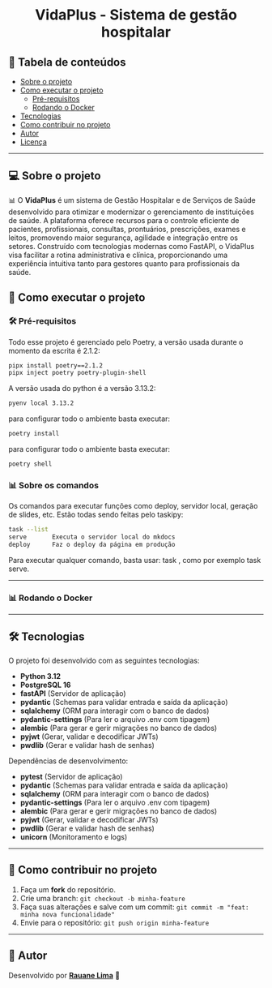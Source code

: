 <h1 align="center">VidaPlus - Sistema de gestão hospitalar</h1>

## 📑 Tabela de conteúdos

- [Sobre o projeto](#sobre-o-projeto)
- [Como executar o projeto](#como-executar-o-projeto)
  - [Pré-requisitos](#pre-requisitos)
  - [Rodando o Docker](#rodando-o-docker)
- [Tecnologias](#tecnologias)
- [Como contribuir no projeto](#como-contribuir)
- [Autor](#autor)
- [Licença](#licenca)

---

## 💻 Sobre o projeto <a name="sobre-o-projeto"></a>

📊 O **VidaPlus** é um sistema de Gestão Hospitalar e de Serviços de Saúde desenvolvido para otimizar e modernizar o gerenciamento de instituições de saúde. A plataforma oferece recursos para o controle eficiente de pacientes, profissionais, consultas, prontuários, prescrições, exames e leitos, promovendo maior segurança, agilidade e integração entre os setores. Construído com tecnologias modernas como FastAPI, o VidaPlus visa facilitar a rotina administrativa e clínica, proporcionando uma experiência intuitiva tanto para gestores quanto para profissionais da saúde.



## 🚀 Como executar o projeto <a name="como-executar-o-projeto"></a>

### 🛠 Pré-requisitos <a name="pre-requisitos"></a>

Todo esse projeto é gerenciado pelo Poetry, a versão usada durante o momento da escrita é 2.1.2:
```bash
pipx install poetry==2.1.2
pipx inject poetry poetry-plugin-shell
```

A versão usada do python é a versão 3.13.2:
```bash
pyenv local 3.13.2
```

para configurar todo o ambiente basta executar:
```bash
poetry install
```

para configurar todo o ambiente basta executar:
```bash
poetry shell
```

### 📊 Sobre os comandos <a name="rodando-o-docker"></a>

Os comandos para executar funções como deploy, servidor local, geração de slides, etc. Estão todas sendo feitas pelo taskipy:
```bash
task --list
serve       Executa o servidor local do mkdocs
deploy      Faz o deploy da página em produção
```

Para executar qualquer comando, basta usar: task <comando>, como por exemplo task serve.

---

### 📊 Rodando o Docker <a name="rodando-o-docker"></a>



---

## 🛠 Tecnologias <a name="tecnologias"></a>

O projeto foi desenvolvido com as seguintes tecnologias:

- **Python 3.12**
- **PostgreSQL 16**
- **fastAPI** (Servidor de aplicação)
- **pydantic** (Schemas para validar entrada e saída da aplicação)
- **sqlalchemy** (ORM para interagir com o banco de dados)
- **pydantic-settings** (Para ler o arquivo .env com tipagem)
- **alembic** (Para gerar e gerir migrações no banco de dados)
- **pyjwt** (Gerar, validar e decodificar JWTs)
- **pwdlib** (Gerar e validar hash de senhas)

Dependências de desenvolvimento:

- **pytest** (Servidor de aplicação)
- **pydantic** (Schemas para validar entrada e saída da aplicação)
- **sqlalchemy** (ORM para interagir com o banco de dados)
- **pydantic-settings** (Para ler o arquivo .env com tipagem)
- **alembic** (Para gerar e gerir migrações no banco de dados)
- **pyjwt** (Gerar, validar e decodificar JWTs)
- **pwdlib** (Gerar e validar hash de senhas)
- **unicorn** (Monitoramento e logs)

---

## 💪 Como contribuir no projeto <a name="como-contribuir"></a>

1. Faça um **fork** do repositório.
2. Crie uma branch: `git checkout -b minha-feature`
3. Faça suas alterações e salve com um commit: `git commit -m "feat: minha nova funcionalidade"`
4. Envie para o repositório: `git push origin minha-feature`

---

## 🦸 Autor <a name="autor"></a>

Desenvolvido por **[Rauane Lima](https://github.com/lrauane)** 🚀
